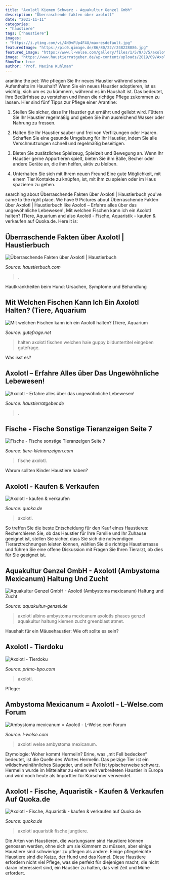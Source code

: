 ```yaml
---
title: "Axolotl Kiemen Schwarz - Aquakultur Genzel Gmbh"
description: "Überraschende fakten über axolotl"
date: "2021-11-11"
categories:
- "haustiere"
tags: ["haustiere"]
images:
- "https://i.ytimg.com/vi/4N9vFUp4F4U/maxresdefault.jpg"
featuredImage: "https://pic0.qimage.de/86/80/22/r248228086.jpg"
featured_image: "https://www.l-welse.com/gallery/files/1/5/9/3/5/axolotl_1_1000.jpg"
image: "https://www.haustierratgeber.de/wp-content/uploads/2019/09/Axolotl2-1-1-1024x768.jpg"
ShowToc: true
author: "Prof. Maxine Kuhlman"
---
```



arantine the pet: Wie pflegen Sie Ihr neues Haustier während seines Aufenthalts im Haushalt?
Wenn Sie ein neues Haustier adoptieren, ist es wichtig, sich um es zu kümmern, während es im Haushalt ist. Das bedeutet, ihre Bedürfnisse zu verstehen und ihnen die richtige Pflege zukommen zu lassen. Hier sind fünf Tipps zur Pflege einer Arantine:
1. Stellen Sie sicher, dass Ihr Haustier gut ernährt und geliebt wird. Füttern Sie Ihr Haustier regelmäßig und geben Sie ihm ausreichend Wasser oder Nahrung zu fressen.

2. Halten Sie Ihr Haustier sauber und frei von Verfilzungen oder Haaren. Schaffen Sie eine gesunde Umgebung für Ihr Haustier, indem Sie alle Verschmutzungen schnell und regelmäßig beseitigen.

3. Bieten Sie zusätzliches Spielzeug, Spielzeit und Bewegung an. Wenn Ihr Haustier gerne Apportieren spielt, bieten Sie ihm Bälle, Becher oder andere Geräte an, die ihm helfen, aktiv zu bleiben.

4. Unterhalten Sie sich mit Ihrem neuen Freund Eine gute Möglichkeit, mit einem Tier Kontakte zu knüpfen, ist, mit ihm zu spielen oder im Haus spazieren zu gehen.

	

		
searching about Überraschende Fakten über Axolotl | Haustierbuch you've came to the right place. We have 9 Pictures about Überraschende Fakten über Axolotl | Haustierbuch like Axolotl – Erfahre alles über das ungewöhnliche Lebewesen!, Mit welchen Fischen kann ich ein Axolotl halten? (Tiere, Aquarium and also Axolotl - Fische, Aquaristik - kaufen &amp; verkaufen auf Quoka.de. Here it is:
		
    
## Überraschende Fakten über Axolotl | Haustierbuch

<img loading=lazy src="https://www.haustierbuch.com/wp-content/uploads/2021/03/schones-Axolotl.jpg" onerror="this.onerror=null;this.src='https://tse4.mm.bing.net/th?id=OIP.IqO2DRhNOO7zR7JY5JqUbAHaLG&amp;pid=15.1';" alt="Überraschende Fakten über Axolotl | Haustierbuch">

_Source: haustierbuch.com_

>. 

	

Hautkrankheiten beim Hund: Ursachen, Symptome und Behandlung

    
## Mit Welchen Fischen Kann Ich Ein Axolotl Halten? (Tiere, Aquarium

<img loading=lazy src="https://images.gutefrage.net/media/fragen/bilder/mit-welchen-fischen-kann-ich-ein-axolotl-halten/0_big.jpg?v=1228512965000" onerror="this.onerror=null;this.src='https://tse3.mm.bing.net/th?id=OIP.OdUqzQQ8juKT4J8_ywvXOQHaF7&amp;pid=15.1';" alt="Mit welchen Fischen kann ich ein Axolotl halten? (Tiere, Aquarium">

_Source: gutefrage.net_

>halten axolotl fischen welchen haie guppy bilduntertitel eingeben gutefrage. 

	

Was isst es?

    
## Axolotl – Erfahre Alles über Das Ungewöhnliche Lebewesen!

<img loading=lazy src="https://www.haustierratgeber.de/wp-content/uploads/2019/09/Axolotl2-1-1-1024x768.jpg" onerror="this.onerror=null;this.src='https://tse1.mm.bing.net/th?id=OIP.E5xvSS6_v0FSeWDaUyD4fQHaFj&amp;pid=15.1';" alt="Axolotl – Erfahre alles über das ungewöhnliche Lebewesen!">

_Source: haustierratgeber.de_

>. 

	



    
## Fische - Fische Sonstige Tieranzeigen Seite 7

<img loading=lazy src="https://www.tiere-kleinanzeigen.com/export/1de843d96e79e7d6967f6d7728ccd.jpg" onerror="this.onerror=null;this.src='https://tse3.mm.bing.net/th?id=OIP.svnJwe7qjKflsqdECAat3wHaBr&amp;pid=15.1';" alt="Fische - Fische sonstige Tieranzeigen Seite 7">

_Source: tiere-kleinanzeigen.com_

>fische axolotl. 

	

Warum sollten Kinder Haustiere haben?

    
## Axolotl - Kaufen &amp; Verkaufen

<img loading=lazy src="https://pic0.qimage.de/86/80/22/r248228086.jpg" onerror="this.onerror=null;this.src='https://tse2.mm.bing.net/th?id=OIP.WAVlQsfPI6Ey2SAWnXSdjAAAAA&amp;pid=15.1';" alt="Axolotl - kaufen &amp; verkaufen">

_Source: quoka.de_

>axolotl. 

	

So treffen Sie die beste Entscheidung für den Kauf eines Haustieres: Recherchieren Sie, ob das Haustier für Ihre Familie und Ihr Zuhause geeignet ist, stellen Sie sicher, dass Sie sich die notwendigen Tierarztrechnungen leisten können, wählen Sie die richtige Haustierrasse und führen Sie eine offene Diskussion mit Fragen Sie Ihren Tierarzt, ob dies für Sie geeignet ist.

    
## Aquakultur Genzel GmbH - Axolotl (Ambystoma Mexicanum) Haltung Und Zucht

<img loading=lazy src="https://www.aquakultur-genzel.de/grafiken/fotos/axolotl_1.jpg" onerror="this.onerror=null;this.src='https://tse2.mm.bing.net/th?id=OIP.ZnXWxQnUFMYbqcI4LbIUTgHaCx&amp;pid=15.1';" alt="Aquakultur Genzel GmbH - Axolotl (Ambystoma mexicanum) Haltung und Zucht">

_Source: aquakultur-genzel.de_

>axolotl albino ambystoma mexicanum axolotls phases genzel aquakultur haltung kiemen zucht greenblast atmet. 

	

Haushalt für ein Mäusehaustier: Wie oft sollte es sein?

    
## Axolotl - Tierdoku

<img loading=lazy src="https://i.ytimg.com/vi/4N9vFUp4F4U/maxresdefault.jpg" onerror="this.onerror=null;this.src='https://tse1.mm.bing.net/th?id=OIP.hLJDYNnt8kV3ikGOEdaE7QHaEK&amp;pid=15.1';" alt="Axolotl - Tierdoku">

_Source: primo-bpo.com_

>axolotl. 

	

Pflege:

    
## Ambystoma Mexicanum = Axolotl - L-Welse.com Forum

<img loading=lazy src="https://www.l-welse.com/gallery/files/1/5/9/3/5/axolotl_1_1000.jpg" onerror="this.onerror=null;this.src='https://tse2.mm.bing.net/th?id=OIP.sAkiV8R-cwid2IfDY6ok3AHaE8&amp;pid=15.1';" alt="Ambystoma mexicanum = Axolotl - L-Welse.com Forum">

_Source: l-welse.com_

>axolotl welse ambystoma mexicanum. 

	

Etymologie: Woher kommt Hermelin?
Erine, was „mit Fell bedecken“ bedeutet, ist die Quelle des Wortes Hermelin. Das pelzige Tier ist ein wildschweinähnliches Säugetier, und sein Fell ist typischerweise schwarz. Hermelin wurde im Mittelalter zu einem weit verbreiteten Haustier in Europa und wird noch heute als Importtier für Kürschner verwendet.

    
## Axolotl - Fische, Aquaristik - Kaufen &amp; Verkaufen Auf Quoka.de

<img loading=lazy src="https://pic3.qimage.de/93/79/73/r206737993.jpg" onerror="this.onerror=null;this.src='https://tse4.mm.bing.net/th?id=OIP.gVC7X5N-B8h3Vge1LSzt9wAAAA&amp;pid=15.1';" alt="Axolotl - Fische, Aquaristik - kaufen &amp; verkaufen auf Quoka.de">

_Source: quoka.de_

>axolotl aquaristik fische jungtiere. 

	

Die Arten von Haustieren, die wartungsarm sind
Haustiere können genossen werden, ohne sich um sie kümmern zu müssen, aber einige Haustiere sind schwieriger zu pflegen als andere. Einige pflegeleichte Haustiere sind die Katze, der Hund und das Kamel. Diese Haustiere erfordern nicht viel Pflege, was sie perfekt für diejenigen macht, die nicht daran interessiert sind, ein Haustier zu halten, das viel Zeit und Mühe erfordert.

